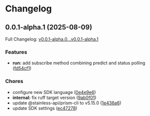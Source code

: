 # Changelog

## 0.0.1-alpha.1 (2025-08-09)

Full Changelog: [v0.0.1-alpha.0...v0.0.1-alpha.1](https://github.com/relferreira/fashn-python-sdk/compare/v0.0.1-alpha.0...v0.0.1-alpha.1)

### Features

* **run:** add subscribe method combining predict and status polling ([fd54cf1](https://github.com/relferreira/fashn-python-sdk/commit/fd54cf17c496786293999b64ca50e4f928f3366a))


### Chores

* configure new SDK language ([0e4e9e6](https://github.com/relferreira/fashn-python-sdk/commit/0e4e9e6cafceffb66b8ff909bd15fa21421b4623))
* **internal:** fix ruff target version ([9ab0f01](https://github.com/relferreira/fashn-python-sdk/commit/9ab0f0197ddd8514e17b7456112e62f18db22ac5))
* update @stainless-api/prism-cli to v5.15.0 ([1e436a6](https://github.com/relferreira/fashn-python-sdk/commit/1e436a6cd424f44dab8cb90dfd93dfa12817c61f))
* update SDK settings ([ec47278](https://github.com/relferreira/fashn-python-sdk/commit/ec4727812817520d5ac13a3a8adbc142a2050194))
